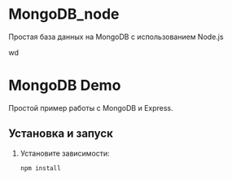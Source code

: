 # MongoDB_node
Простая база данных на MongoDB с использованием Node.js
 

 wd
 # MongoDB Demo

Простой пример работы с MongoDB и Express.

## Установка и запуск

1. Установите зависимости:
   ```bash
   npm install